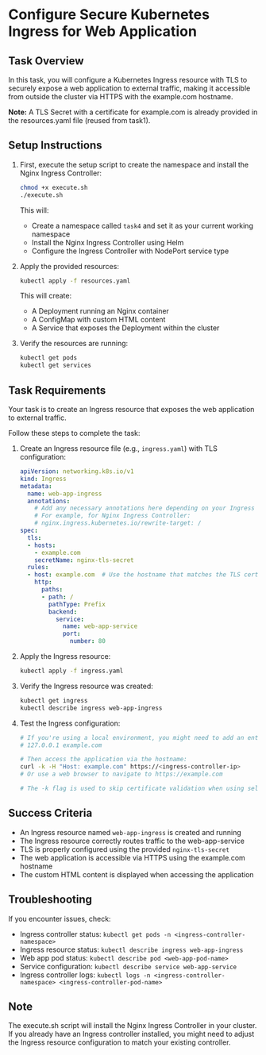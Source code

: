 # Configure Secure Kubernetes Ingress for Web Application

## Task Overview
In this task, you will configure a Kubernetes Ingress resource with TLS to securely expose a web application to external traffic, making it accessible from outside the cluster via HTTPS with the example.com hostname.

**Note:** A TLS Secret with a certificate for example.com is already provided in the resources.yaml file (reused from task1).

## Setup Instructions

1. First, execute the setup script to create the namespace and install the Nginx Ingress Controller:
   ```bash
   chmod +x execute.sh
   ./execute.sh
   ```
   This will:
   - Create a namespace called `task4` and set it as your current working namespace
   - Install the Nginx Ingress Controller using Helm
   - Configure the Ingress Controller with NodePort service type

2. Apply the provided resources:
   ```bash
   kubectl apply -f resources.yaml
   ```
   This will create:
   - A Deployment running an Nginx container
   - A ConfigMap with custom HTML content
   - A Service that exposes the Deployment within the cluster

3. Verify the resources are running:
   ```bash
   kubectl get pods
   kubectl get services
   ```

## Task Requirements

Your task is to create an Ingress resource that exposes the web application to external traffic.

Follow these steps to complete the task:

1. Create an Ingress resource file (e.g., `ingress.yaml`) with TLS configuration:
   ```yaml
   apiVersion: networking.k8s.io/v1
   kind: Ingress
   metadata:
     name: web-app-ingress
     annotations:
       # Add any necessary annotations here depending on your Ingress controller
       # For example, for Nginx Ingress Controller:
       # nginx.ingress.kubernetes.io/rewrite-target: /
   spec:
     tls:
     - hosts:
       - example.com
       secretName: nginx-tls-secret
     rules:
     - host: example.com  # Use the hostname that matches the TLS certificate
       http:
         paths:
         - path: /
           pathType: Prefix
           backend:
             service:
               name: web-app-service
               port:
                 number: 80
   ```

2. Apply the Ingress resource:
   ```bash
   kubectl apply -f ingress.yaml
   ```

3. Verify the Ingress resource was created:
   ```bash
   kubectl get ingress
   kubectl describe ingress web-app-ingress
   ```

4. Test the Ingress configuration:
   ```bash
   # If you're using a local environment, you might need to add an entry to /etc/hosts
   # 127.0.0.1 example.com
   
   # Then access the application via the hostname:
   curl -k -H "Host: example.com" https://<ingress-controller-ip>
   # Or use a web browser to navigate to https://example.com
   
   # The -k flag is used to skip certificate validation when using self-signed certificates
   ```

## Success Criteria
- An Ingress resource named `web-app-ingress` is created and running
- The Ingress resource correctly routes traffic to the web-app-service
- TLS is properly configured using the provided `nginx-tls-secret`
- The web application is accessible via HTTPS using the example.com hostname
- The custom HTML content is displayed when accessing the application

## Troubleshooting
If you encounter issues, check:
- Ingress controller status: `kubectl get pods -n <ingress-controller-namespace>`
- Ingress resource status: `kubectl describe ingress web-app-ingress`
- Web app pod status: `kubectl describe pod <web-app-pod-name>`
- Service configuration: `kubectl describe service web-app-service`
- Ingress controller logs: `kubectl logs -n <ingress-controller-namespace> <ingress-controller-pod-name>`

## Note
The execute.sh script will install the Nginx Ingress Controller in your cluster. If you already have an Ingress controller installed, you might need to adjust the Ingress resource configuration to match your existing controller.
